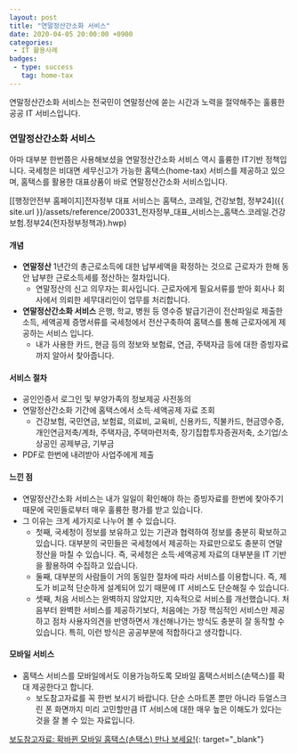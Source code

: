 ```yaml
---
layout: post
title: "연말정산간소화 서비스"
date: 2020-04-05 20:00:00 +0900
categories: 
 - IT 활용사례
badges:
 - type: success
   tag: home-tax
---
```


연말정산간소화 서비스는 전국민이 연말정산에 쏟는 시간과 노력을 절약해주는 훌륭한 공공 IT 서비스입니다.

<!--more-->

### **연말정산간소화 서비스**

아마 대부분 한번쯤은 사용해보셨을 연말정산간소화 서비스 역시 훌륭한 IT기반 정책입니다.
국세청은 비대면 세무신고가 가능한 홈택스(home-tax) 서비스를 제공하고 있으며, 홈택스를 활용한 대표상품이 바로 연말정산간소화 서비스입니다.

[[행정안전부 홈페이지]전자정부 대표 서비스는 홈택스, 코레일, 건강보험, 정부24]({{ site.url }}/assets/reference/200331_전자정부_대표_서비스는_홈택스.코레일.건강보험.정부24(전자정부정책과).hwp)

#### **개념**

- **연말정산** 1년간의 총근로소득에 대한 납부세액을 확정하는 것으로 근로자가 한해 동안 납부한 근로소득세를 정산하는 절차입니다.
  - 연말정산의 신고 의무자는 회사입니다. 근로자에게 필요서류를 받아 회사나 회사에서 의뢰한 세무대리인이 업무를 처리합니다.
- **연말정산간소화 서비스** 은행, 학교, 병원 등 영수증 발급기관이 전산파일로 제출한 소득, 세액공제 증명서류를 국세청에서 전산구축하여 홈택스를 통해 근로자에게 제공하는 서비스 입니다.
  - 내가 사용한 카드, 현금 등의 정보와 보험료, 연금, 주택자금 등에 대한 증빙자료까지 알아서 찾아줍니다.

#### **서비스 절차**
- 공인인증서 로그인 및 부양가족의 정보제공 사전동의
- 연말정산간소화 기간에 홈택스에서 소득·세액공제 자료 조회
  - 건강보험, 국민연금, 보험료, 의료비, 교육비, 신용카드, 직불카드, 현금영수증, 개인연금저축/계좌, 주택자금, 주택마련저축, 장기집합투자증권저축, 소기업/소상공인 공제부금, 기부금
- PDF로 한번에 내려받아 사업주에게 제출

#### **느낀 점**
- 연말정산간소화 서비스는 내가 일일이 확인해야 하는 증빙자료를 한번에 찾아주기 때문에 국민들로부터 매우 훌륭한 평가를 받고 있습니다.
- 그 이유는 크게 세가지로 나누어 볼 수 있습니다.
  - 첫째, 국세청이 정보를 보유하고 있는 기관과 협력하여 정보를 충분히 확보하고 있습니다. 대부분의 국민들은 국세청에서 제공하는 자료만으로도 충분히 연말정산을 마칠 수 있습니다. 즉, 국세청은 소득·세액공제 자료의 대부분을 IT 기반을 활용하여 수집하고 있습니다.
  - 둘째, 대부분의 사람들이 거의 동일한 절차에 따라 서비스를 이용합니다. 즉, 제도가 비교적 단순하게 설계되어 있기 때문에 IT 서비스도 단순해질 수 있습니다.
  - 셋째, 처음 서비스는 완벽하지 않았지만, 지속적으로 서비스를 개선했습니다. 처음부터 완벽한 서비스를 제공하기보다, 처음에는 가장 핵심적인 서비스만 제공하고 점차 사용자의견을 반영하면서 개선해나가는 방식도 충분히 잘 동작할 수 있습니다. 특히, 이런 방식은 공공부분에 적합하다고 생각합니다.

#### **모바일 서비스**
- 홈택스 서비스를 모바일에서도 이용가능하도록 모바일 홈택스서비스(손택스)를 확대 제공한다고 합니다.
  - 보도참고자료를 꼭 한번 보시기 바랍니다. 단순 스마트폰 뿐만 아니라 듀얼스크린 폰 화면까지 미리 고민할만큼 IT 서비스에 대한 매우 높은 이해도가 있다는 것을 잘 볼 수 있는 자료입니다.  

[보도참고자료: 확바뀐 모바일 홈택스(손택스) 만나 보세요!](https://www.nts.go.kr/news/news_01.asp?minfoKey=MINF8420080211204826&mbsinfoKey=MBS20200110095231333&type=V){: target="_blank"}
